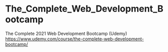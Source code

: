 # The_Complete_Web_Development_Bootcamp
The Complete 2021 Web Development Bootcamp (Udemy) https://www.udemy.com/course/the-complete-web-development-bootcamp/
